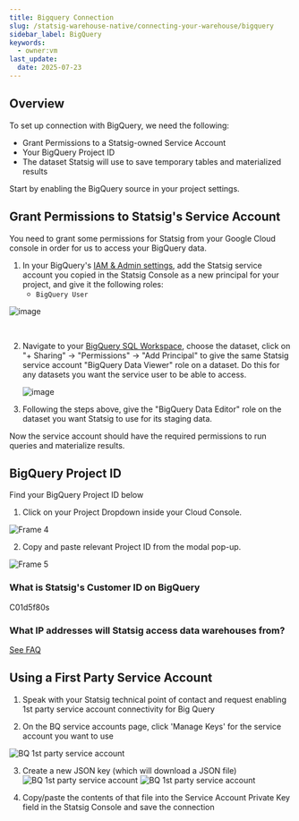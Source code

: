 ```yaml
---
title: Bigquery Connection
slug: /statsig-warehouse-native/connecting-your-warehouse/bigquery
sidebar_label: BigQuery
keywords:
  - owner:vm
last_update:
  date: 2025-07-23
---
```


## Overview

To set up connection with BigQuery, we need the following:

- Grant Permissions to a Statsig-owned Service Account
- Your BigQuery Project ID
- The dataset Statsig will use to save temporary tables and materialized results

Start by enabling the BigQuery source in your project settings.

## Grant Permissions to Statsig's Service Account

You need to grant some permissions for Statsig from your Google Cloud console in order for us to access your BigQuery data.

1. In your BigQuery's [IAM & Admin settings](https://console.cloud.google.com/iam-admin/), add the Statsig service account you copied in the Statsig Console as a new principal for your project, and give it the following roles:
   - `BigQuery User`

![image](https://user-images.githubusercontent.com/87334575/198107543-b3bcc19a-3231-4128-be42-a5dd52fb168a.png)

<br />

2. Navigate to your [BigQuery SQL Workspace](https://console.cloud.google.com/bigquery), choose the dataset, click on "+ Sharing" -> "Permissions" -> "Add Principal" to give the same Statsig service account "BigQuery Data Viewer" role on a dataset. Do this for any datasets you want the service user to be able to access.

   ![image](https://user-images.githubusercontent.com/77478330/175113611-90e618ad-f6e8-4005-933e-2a5660a14466.png)

3. Following the steps above, give the "BigQuery Data Editor" role on the dataset you want Statsig to use for its staging data.

Now the service account should have the required permissions to run queries and materialize results.

## BigQuery Project ID

Find your BigQuery Project ID below

1. Click on your Project Dropdown inside your Cloud Console.

![Frame 4](https://user-images.githubusercontent.com/108023879/187518062-7027f682-d1fd-445e-9947-897e44ea929e.png)

2. Copy and paste relevant Project ID from the modal pop-up.

![Frame 5](https://user-images.githubusercontent.com/108023879/187517901-9e7fd237-8325-4254-a1bd-c75f0ea08497.png)

### What is Statsig's Customer ID on BigQuery
C01d5f80s

### What IP addresses will Statsig access data warehouses from?

[See FAQ](/data-warehouse-ingestion/faq#what-ip-addresses-will-statsig-access-data-warehouses-from)

## Using a First Party Service Account
1. Speak with your Statsig technical point of contact and request enabling 1st party service account connectivity for Big Query

2. On the BQ service accounts page, click 'Manage Keys' for the service account you want to use

![BQ 1st party service account](/img/1stprtybq.png)

3. Create a new JSON key (which will download a JSON file)
![BQ 1st party service account](/img/1stprtybq2.png)
![BQ 1st party service account](/img/1stprtybq3.png)

4. Copy/paste the contents of that file into the Service Account Private Key field in the Statsig Console and save the connection

   
